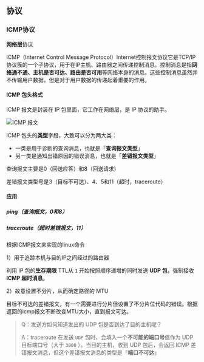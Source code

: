 ## 协议

### ICMP协议

**网络层**协议

ICMP（Internet Control Message Protocol）Internet控制报文协议它是TCP/IP协议簇的一个子协议，用于在IP主机、路由器之间传递控制消息。控制消息是指**网络通不通、主机是否可达、路由是否可用**等网络本身的消息。这些控制消息虽然并不传输用户数据，但是对于用户数据的传递起着重要的作用。



#### ICMP 包头格式

ICMP 报文是封装在 IP 包里面，它工作在网络层，是 IP 协议的助手。

![ICMP 报文](https://cdn.jsdelivr.net/gh/xiaolincoder/ImageHost/%E8%AE%A1%E7%AE%97%E6%9C%BA%E7%BD%91%E7%BB%9C/ping/5.jpg)

ICMP 包头的**类型**字段，大致可以分为两大类：

- 一类是用于诊断的查询消息，也就是「**查询报文类型**」
- 另一类是通知出错原因的错误消息，也就是「**差错报文类型**」



查询报文主要是0（回送应答）和8（回送请求）

差错报文类型号是3（目标不可达）、4、5和11（超时，traceroute）



#### 应用

##### ping（查询报文，0和8）





##### traceroute（超时差错报文，11）

根据ICMP报文来实现的linux命令

1）用于追踪本机与目的IP之间经过的路由器

利用 IP 包的**生存期限** TTL从 `1` 开始按照顺序递增的同时发送 **UDP 包**，强制接收 **ICMP 超时消息**。



2）故意设置不分片，从而确定路径的 MTU

目标不可达的差错报文，有一个需要进行分片但设置了不分片位代码的错误。根据返回的icmp报文不断改变MTU大小，直到报文可达。



> Q：发送方如何知道发出的 UDP 包是否到达了目的主机呢？
>
> A：traceroute 在发送 `UDP` 包时，会填入一个**不可能的端口号**值作为 UDP 目标端口号（大于 `3000` ）。当目的主机，收到 UDP 包后，会返回 ICMP 差错报文消息，但这个差错报文消息的类型是「**端口不可达**」


